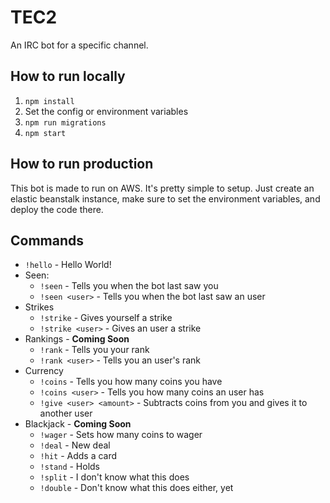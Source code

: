 # TEC2
An IRC bot for a specific channel.

## How to run locally
  1. `npm install`
  2. Set the config or environment variables
  3. `npm run migrations`
  4. `npm start`
  
## How to run production
This bot is made to run on AWS. It's pretty simple to setup. Just create an elastic beanstalk instance, make sure to set the environment variables, and deploy the code there.

## Commands
  * `!hello` - Hello World!
  * Seen:
    * `!seen` - Tells you when the bot last saw you
    * `!seen <user>` - Tells you when the bot last saw an user
  * Strikes
    * `!strike` - Gives yourself a strike
    * `!strike <user>` - Gives an user a strike
  * Rankings - **Coming Soon**
    * `!rank` - Tells you your rank
    * `!rank <user>` - Tells you an user's rank
  * Currency
    * `!coins` - Tells you how many coins you have
    * `!coins <user>` - Tells you how many coins an user has
    * `!give <user> <amount>` - Subtracts coins from you and gives it to another user
  * Blackjack - **Coming Soon**
    * `!wager` - Sets how many coins to wager
    * `!deal` - New deal
    * `!hit` - Adds a card
    * `!stand` - Holds
    * `!split` - I don't know what this does
    * `!double` - Don't know what this does either, yet
